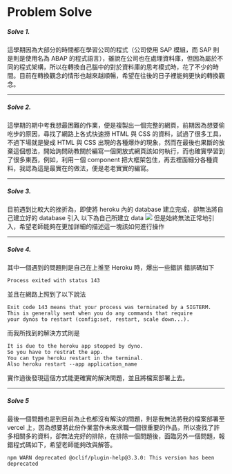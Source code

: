 # Problem Solve

##### Solve 1.

這學期因為大部分的時間都在學習公司的程式（公司使用 SAP 模組，而 SAP 則是則是使用名為 ABAP 的程式語言），雖說在公司也在處理資料庫，但因為屬於不同的程式架構，所以在轉換自己腦中的對於資料庫的思考模式時，花了不少的時間。目前在轉換觀念的情形也越來越順暢，希望在往後的日子裡能夠更快的轉換觀念。

---

##### Solve 2.

這學期的期中考我想最困難的作業，便是複製出一個完整的網頁，前期因為想要偷吃步的原因，尋找了網路上各式快速撈 HTML 與 CSS 的資料，試過了很多工具，不過下場就是變成 HTML 與 CSS 出現的各種爆炸的現象，然而在最後也果斷的放棄這個想法，開始詢問助教關於編寫一個開放式網頁該如何執行，而也確實學習到了很多東西，例如，利用ㄧ個 component 把大框架包住，再去裡面細分各種資料，我認為這是最實在的做法，便是老老實實的編寫。

---

##### Solve 3.

目前遇到比較大的挫折為，即使將 heroku 內的 database 建立完成，卻無法將自己建立好的 database 引入
以下為自己所建立 data
![](https://i.imgur.com/FRjx7RB.png)
但是始終無法正常地引入，希望老師能夠在更加詳細的描述這一塊該如何進行操作

---

##### Solve 4.

其中一個遇到的問題則是自己在上推至 Heroku 時，爆出一些錯誤
錯誤碼如下

```
Process exited with status 143
```

並且在網路上照到了以下說法

```
Exit code 143 means that your process was terminated by a SIGTERM.
This is generally sent when you do any commands that require
your dynos to restart (config:set, restart, scale down...).
```

而我所找到的解決方式則是

```
It is due to the heroku app stopped by dyno.
So you have to restrat the app.
You can type heroku restart in the terminal.
Also heroku restart --app application_name
```

實作過後發現這個方式能更確實的解決問題，並且將檔案部署上去。

---

##### Solve 5

最後一個問題也是到目前為止也都沒有解決的問題，則是我無法將我的檔案部署至 vercel 上，因為想要將此份作業當作未來求職一個很重要的作品，所以查找了許多相關多的資料，卻無法完好的排除，在排除一個問題後，面臨另外一個問題，報錯程式碼如下，希望老師能夠改與解答。

```
npm WARN deprecated @oclif/plugin-help@3.3.0: This version has been deprecated
```

